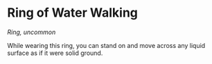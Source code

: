 # Ring of Water Walking

*Ring, uncommon*

While wearing this ring, you can stand on and move across any liquid surface as if it were solid ground.